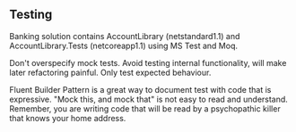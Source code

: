 ## Testing
Banking solution contains AccountLibrary (netstandard1.1) and AccountLibrary.Tests (netcoreapp1.1) using MS Test and Moq.

Don't overspecify mock tests. Avoid testing internal functionality, will make later refactoring painful. 
Only test expected behaviour. 

Fluent Builder Pattern is a great way to document test with code that is expressive. 
"Mock this, and mock that" is not easy to read and understand. 
Remember, you are writing code that will be read by a psychopathic killer that knows your home address.

